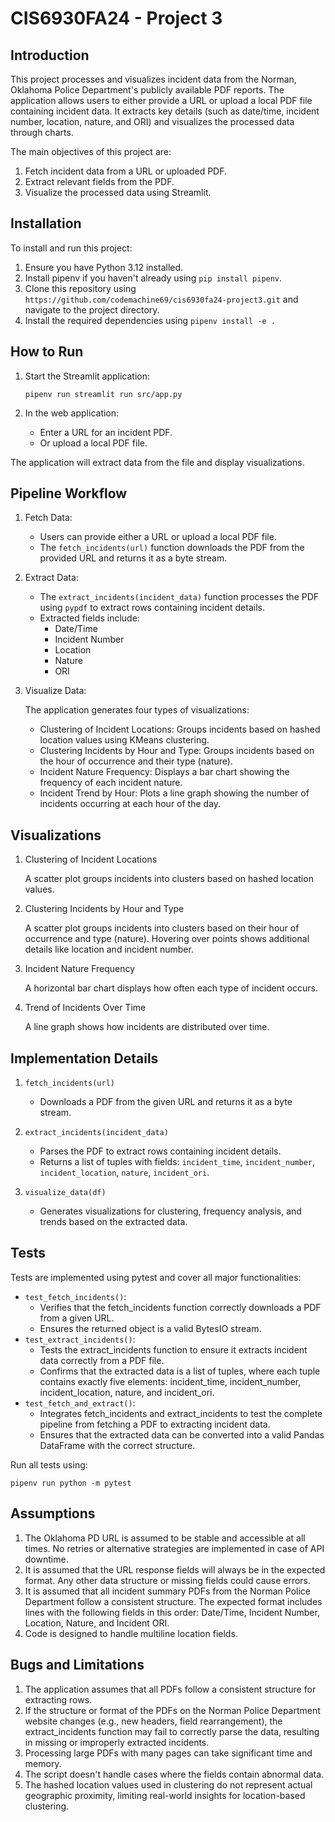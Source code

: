 # CIS6930FA24 - Project 3

## Introduction

This project processes and visualizes incident data from the Norman, Oklahoma Police Department's publicly available PDF reports. The application allows users to either provide a URL or upload a local PDF file containing incident data. It extracts key details (such as date/time, incident number, location, nature, and ORI) and visualizes the processed data through charts.

The main objectives of this project are:

1. Fetch incident data from a URL or uploaded PDF.
2. Extract relevant fields from the PDF.
3. Visualize the processed data using Streamlit.

## Installation

To install and run this project:

1. Ensure you have Python 3.12 installed.
2. Install pipenv if you haven't already using `pip install pipenv`.
3. Clone this repository using `https://github.com/codemachine69/cis6930fa24-project3.git` and navigate to the project directory.
4. Install the required dependencies using `pipenv install -e .`

## How to Run

1. Start the Streamlit application:

   `pipenv run streamlit run src/app.py`

2. In the web application:

   - Enter a URL for an incident PDF.
   - Or upload a local PDF file.

The application will extract data from the file and display visualizations.

## Pipeline Workflow

1. Fetch Data:

   - Users can provide either a URL or upload a local PDF file.
   - The `fetch_incidents(url)` function downloads the PDF from the provided URL and returns it as a byte stream.

2. Extract Data:

   - The `extract_incidents(incident_data)` function processes the PDF using `pypdf` to extract rows containing incident details.
   - Extracted fields include:
     - Date/Time
     - Incident Number
     - Location
     - Nature
     - ORI

3. Visualize Data:

   The application generates four types of visualizations:

   - Clustering of Incident Locations: Groups incidents based on hashed location values using KMeans clustering.
   - Clustering Incidents by Hour and Type: Groups incidents based on the hour of occurrence and their type (nature).
   - Incident Nature Frequency: Displays a bar chart showing the frequency of each incident nature.
   - Incident Trend by Hour: Plots a line graph showing the number of incidents occurring at each hour of the day.

## Visualizations

1. Clustering of Incident Locations

   A scatter plot groups incidents into clusters based on hashed location values.

2. Clustering Incidents by Hour and Type

   A scatter plot groups incidents into clusters based on their hour of occurrence and type (nature). Hovering over points shows additional details like location and incident number.

3. Incident Nature Frequency

   A horizontal bar chart displays how often each type of incident occurs.

4. Trend of Incidents Over Time

   A line graph shows how incidents are distributed over time.

## Implementation Details

1. `fetch_incidents(url)`

   - Downloads a PDF from the given URL and returns it as a byte stream.

2. `extract_incidents(incident_data)`

   - Parses the PDF to extract rows containing incident details.
   - Returns a list of tuples with fields: `incident_time`, `incident_number`, `incident_location`, `nature`, `incident_ori`.

3. `visualize_data(df)`

   - Generates visualizations for clustering, frequency analysis, and trends based on the extracted data.

## Tests

Tests are implemented using pytest and cover all major functionalities:

- `test_fetch_incidents()`:
  - Verifies that the fetch_incidents function correctly downloads a PDF from a given URL.
  - Ensures the returned object is a valid BytesIO stream.
- `test_extract_incidents()`:
  - Tests the extract_incidents function to ensure it extracts incident data correctly from a PDF file.
  - Confirms that the extracted data is a list of tuples, where each tuple contains exactly five elements: incident_time, incident_number, incident_location, nature, and incident_ori.
- `test_fetch_and_extract()`:
  - Integrates fetch_incidents and extract_incidents to test the complete pipeline from fetching a PDF to extracting incident data.
  - Ensures that the extracted data can be converted into a valid Pandas DataFrame with the correct structure.

Run all tests using:

`pipenv run python -m pytest`

## Assumptions

1. The Oklahoma PD URL is assumed to be stable and accessible at all times. No retries or alternative strategies are implemented in case of API downtime.
2. It is assumed that the URL response fields will always be in the expected format. Any other data structure or missing fields could cause errors.
3. It is assumed that all incident summary PDFs from the Norman Police Department follow a consistent structure. The expected format includes lines with the following fields in this order: Date/Time, Incident Number, Location, Nature, and Incident ORI.
4. Code is designed to handle multiline location fields.

## Bugs and Limitations

1. The application assumes that all PDFs follow a consistent structure for extracting rows.
2. If the structure or format of the PDFs on the Norman Police Department website changes (e.g., new headers, field rearrangement), the extract_incidents function may fail to correctly parse the data, resulting in missing or improperly extracted incidents.
3. Processing large PDFs with many pages can take significant time and memory.
4. The script doesn't handle cases where the fields contain abnormal data.
5. The hashed location values used in clustering do not represent actual geographic proximity, limiting real-world insights for location-based clustering.

